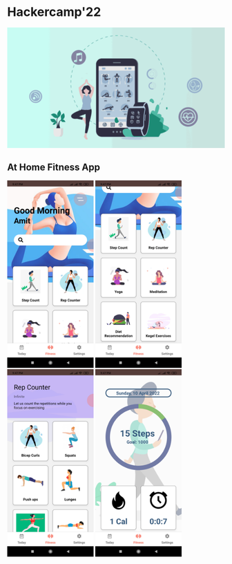 # Hackercamp'22

![App UI](app/assets/images/app.png)

## At Home Fitness App

<p float="left">
  <img src="app/assets/images/ss1.jpg" width="200" />
  <img src="app/assets/images/ss2.jpg" width="200" /> 
  <img src="app/assets/images/ss3.jpg" width="200" />
  <img src="app/assets/images/ss4.jpg" width="200" /> 
</p>
